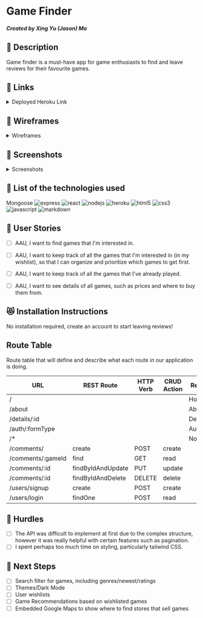# Game Finder

##### Created by Xing Yu (Jason) Ma

## :rocket: Description

Game finder is a must-have app for game enthusiasts to find and leave reviews for their favourite games.

## :link: Links

<details>
  <summary>Deployed Heroku Link</summary>
  <a href="https://game-finder1-49fa7b460902.herokuapp.com/">Click here!</a>
</details>

## :pencil: Wireframes

<details>
  <summary>Wireframes</summary>
  <p align="center"><img src="https://media.git.generalassemb.ly/user/51683/files/a1834c06-4e1e-4fcf-bdb7-fd0635cc8e07" width="800"></p>
  <p align="center"><img src="https://media.git.generalassemb.ly/user/51683/files/20b317ed-f7ed-4a65-b3fa-cb4f8f2587aa" width="800"></p>
  <p align="center"><img src="https://media.git.generalassemb.ly/user/51683/files/56179952-5cf5-4ec6-9c98-93cb2e80f570" width="800"></p>
</details>

## :art: Screenshots

<details>
  <summary>Screenshots</summary>
  <p align="center"><img src="https://github.com/Xingyuma39/game-finder/assets/152853230/7a967fed-0406-41c1-8587-dcc07593b602" width="800"></p>
  <p align="center"><img src="https://github.com/Xingyuma39/game-finder/assets/152853230/87f7388d-fb5f-48b0-8da2-9982be875566" width="800"></p>
  <p align="center"><img src="https://github.com/Xingyuma39/game-finder/assets/152853230/2c462374-f267-462d-aa51-de265c49d20d" width="800"></p>
</details>


## :robot: List of the technologies used
Mongoose
![express](https://img.shields.io/badge/Express.js-404D59?style=for-the-badge)
![react](https://img.shields.io/badge/React-20232A?style=for-the-badge&logo=react&logoColor=61DAFB)
![nodejs](https://img.shields.io/badge/Node.js-43853D?style=for-the-badge&logo=node.js&logoColor=white)
![heroku](https://img.shields.io/badge/Heroku-430098?style=for-the-badge&logo=heroku&logoColor=white)
![html5](https://img.shields.io/badge/HTML5-E34F26?style=for-the-badge&logo=html5&logoColor=white)
![css3](https://img.shields.io/badge/CSS3-1572B6?style=for-the-badge&logo=css3&logoColor=white)
![javascript](https://img.shields.io/badge/JavaScript-323330?style=for-the-badge&logo=javascript&logoColor=F7DF1E)
![markdown](https://img.shields.io/badge/Markdown-000000?style=for-the-badge&logo=markdown&logoColor=white)


## :100: User Stories
- [ ] AAU, I want to find games that I'm interested in.
- [ ] AAU, I want to keep track of all the games that I'm interested in (in my wishlist), so that I can organize and prioritize which games to get first.
- [ ] AAU, I want to keep track of all the games that I've already played.
- [ ] AAU, I want to see details of all games, such as prices and where to buy them from.


## :heart_eyes_cat: Installation Instructions

No installation required, create an account to start leaving reviews!


## Route Table
Route table that will define and describe what each route in our application is doing. 

|       **URL**     | **REST Route**    | **HTTP Verb** | **CRUD Action** |   **React Routes**  |  **Models**  |
| ----------------- | ----------------- | ------------- | --------------- | ------------------- | ------------ |
| /                 |                   |               |                 | HomePage            |              |
| /about            |                   |               |                 | AboutPage           |              |
| /details/:id      |                   |               |                 | DetailsPage         |              |
| /auth/:formType   |                   |               |                 | AuthFormPage        |              |
| /*                |                   |               |                 | NotFoundPage        |              |
| /comments/        | create            | POST          | create          |                     | comment.js   |
| /comments/:gameId | find              | GET           | read            |                     | comment.js   |
| /comments/:id     | findByIdAndUpdate | PUT           | update          |                     | comment.js   |
| /comments/:id     | findByIdAndDelete | DELETE        | delete          |                     | comment.js   |
| /users/signup     | create            | POST          | create          |                     | user.js      |
| /users/login      | findOne           | POST          | read            |                     | user.js      |



        
## :triangular_flag_on_post: Hurdles
- [ ] The API was difficult to implement at first due to the complex structure, however it was really helpful with certain features such as pagination.
- [ ] I spent perhaps too much time on styling, particularly tailwind CSS.

## :dart: Next Steps
- [ ] Search filter for games, including genres/newest/ratings
- [ ] Themes/Dark Mode
- [ ] User wishlists
- [ ] Game Recommendations based on wishlisted games
- [ ] Embedded Google Maps to show where to find stores that sell games
